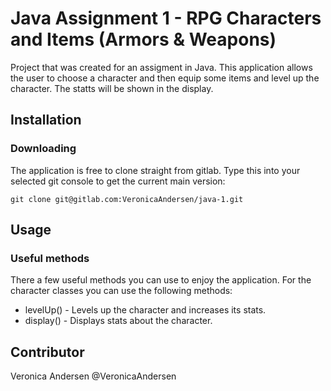 # Java Assignment 1 - RPG Characters and Items (Armors & Weapons)
Project that was created for an assigment in Java. This application allows the user to choose a character and then equip some items and level up the character. The statts will be shown in the display.

## Installation 

### Downloading
The application is free to clone straight from gitlab. Type this into your selected git console to get the current main version: 
```
git clone git@gitlab.com:VeronicaAndersen/java-1.git
```

## Usage

### Useful methods
There a few useful methods you can use to enjoy the application.
For the character classes you can use the following methods:
* levelUp()             -   Levels up the character and increases its stats.
* display()             -   Displays stats about the character.


## Contributor

Veronica Andersen @VeronicaAndersen
